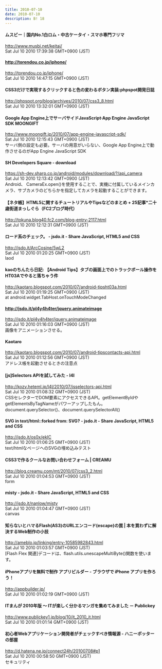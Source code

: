 ```yaml
---
title: 2010-07-10
date: 2010-07-10
description: B! 18
---
```


#### ムスビー｜国内No.1白ロム・中古ケータイ・スマホ専門フリマ
http://www.musbi.net/keitai/<br>
Sat Jul 10 2010 17:39:38 GMT+0900 (JST)<br>


#### http://torendou.co.jp/iphone/
http://torendou.co.jp/iphone/<br>
Sat Jul 10 2010 14:47:15 GMT+0900 (JST)<br>


#### CSS3だけで実現するクリックすると色の変わるボタン実装:phpspot開発日誌
http://phpspot.org/blog/archives/2010/07/css3_8.html<br>
Sat Jul 10 2010 13:32:01 GMT+0900 (JST)<br>


#### Google App Engine上でサーバサイドJavaScript·App Engine JavaScript SDK MOONGIFT
http://www.moongift.jp/2010/07/app-engine-javascript-sdk/<br>
Sat Jul 10 2010 12:15:43 GMT+0900 (JST)<br>
サーバ側の設定も必要。サーバの用意がいらない、Google App Engine上で動作させるのがApp Engine JavaScript SDK


#### SH Developers Square - download
https://sh-dev.sharp.co.jp/android/modules/download/?/api_camera<br>
Sat Jul 10 2010 12:13:42 GMT+0900 (JST)<br>
Android、 CameraEx.open()を使用することで、実機に付属しているメインカメラ、サブカメラのどちらかを指定してカメラを起動することができます。


#### 【ネタ帳】HTML5に関するチュートリアルやTipsなどのまとめ + 25記事*二十歳街道まっしぐら（FC2ブログ時代）
http://tokuna.blog40.fc2.com/blog-entry-2117.html<br>
Sat Jul 10 2010 12:12:31 GMT+0900 (JST)<br>


#### ロード系のチェック。 - jsdo.it - Share JavaScript, HTML5 and CSS
http://jsdo.it/ArcCosine/5wL2<br>
Sat Jul 10 2010 01:20:25 GMT+0900 (JST)<br>
laod


#### kaoのちんたら日記: 【Android Tips】タブの画面上でのトラックボール操作をHT03Aでやると落ちゃう件
http://kaotaro.blogspot.com/2010/07/android-tipsht03a.html<br>
Sat Jul 10 2010 01:19:25 GMT+0900 (JST)<br>
at android.widget.TabHost.onTouchModeChanged


#### http://jsdo.it/pl4y4h4ter/jquery.animateimage
http://jsdo.it/pl4y4h4ter/jquery.animateimage<br>
Sat Jul 10 2010 01:16:03 GMT+0900 (JST)<br>
画像をアニメーションさせる。


#### Kaotaro
http://kaotaro.blogspot.com/2010/07/android-tipscontacts-api.html<br>
Sat Jul 10 2010 01:12:56 GMT+0900 (JST)<br>
アドレス帳を起動させるときの注意点


#### [js]Selectors APIを試してみた - l4l
http://kozy.heteml.jp/l4l/2010/07/jsselectors-api.html<br>
Sat Jul 10 2010 01:08:32 GMT+0900 (JST)<br>
CSSセレクターでDOM要素にアクセスできるAPI。getElementByIdやgetElementsByTagNameがパワーアップしたもん。document.querySelector()、document.querySelectorAll()


#### SVG in text/html::forked from: SVG? - jsdo.it - Share JavaScript, HTML5 and CSS
http://jsdo.it/os0x/ekIC<br>
Sat Jul 10 2010 01:06:25 GMT+0900 (JST)<br>
text/htmlなページへのSVGの埋め込みテスト


#### CSS3で作るクールなお問い合わせフォーム | CREAMU
http://blog.creamu.com/mt/2010/07/css3_2.html<br>
Sat Jul 10 2010 01:04:53 GMT+0900 (JST)<br>
form


#### misty - jsdo.it - Share JavaScript, HTML5 and CSS
http://jsdo.it/nanlow/misty<br>
Sat Jul 10 2010 01:04:47 GMT+0900 (JST)<br>
canvas


#### 知らないとハマるFlash(AS3)のURLエンコード(escape)の罠 | 本を買わずに解決するWeb制作の小技
http://ameblo.jp/linking/entry-10585982843.html<br>
Sat Jul 10 2010 01:03:57 GMT+0900 (JST)<br>
[Flash Flex 関連]デコードは、flash.utils.unescapeMultiByte()関数を使います。


#### iPhoneアプリを無料で制作 アプリビルダー - ブラウザで iPhone アプリを作ろう！
http://appbuilder.jp/<br>
Sat Jul 10 2010 01:02:19 GMT+0900 (JST)<br>


#### ITまんが 2010年版 ～ ITが楽しく分かるマンガを集めてみました － Publickey
http://www.publickey1.jp/blog/10/it_2010_it.html<br>
Sat Jul 10 2010 01:01:14 GMT+0900 (JST)<br>


#### 初心者Webアプリケーション開発者がチェックすべき情報源 - ハニーポッターの部屋
http://d.hatena.ne.jp/connect24h/20100708#p1<br>
Sat Jul 10 2010 00:58:50 GMT+0900 (JST)<br>
セキュリティ


